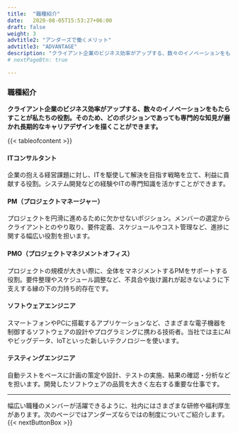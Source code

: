 ```yaml
---
title:  "職種紹介"
date:   2020-08-05T15:53:27+06:00
draft: false
weight: 3
advtitle2: "アンダーズで働くメリット"
advtitle3: "ADVANTAGE"
description: "クライアント企業のビジネス効率がアップする、数々のイノベーションをもたらすことが私たちの役割。そのため、どのポジションであっても専門的な知見が磨かれ長期的なキャリアデザインを描くことができます。"
# nextPageBtn: true

---
```


### 職種紹介

**クライアント企業のビジネス効率がアップする、数々のイノベーションをもたらすことが私たちの役割。そのため、どのポジションであっても専門的な知見が磨かれ長期的なキャリアデザインを描くことができます。**

{{< tableofcontent >}}
<!-- ![Image not available](../../ico_arw_page_anchor.webp "Title")  [**ITコンサルタント**](#ITコンサルタント)   

![Image not available](../../ico_arw_page_anchor.webp "Title")  [**PM（プロジェクトマネージャー）**](#PM（プロジェクトマネージャー）)       

![Image not available](../../ico_arw_page_anchor.webp "Title")  [**PMO（プロジェクトマネジメントオフィス）**](#PMO（プロジェクトマネジメントオフィス）)       

![Image not available](../../ico_arw_page_anchor.webp "Title")  [**ソフトウェアエンジニア**](#ソフトウェアエンジニア)   

![Image not available](../../ico_arw_page_anchor.webp "Title")  [**テスティングエンジニア**](#テスティングエンジニア)        -->

#### ITコンサルタント
企業の抱える経営課題に対し、ITを駆使して解決を目指す戦略を立て、利益に貢献する役割。システム開発などの経験やITの専門知識を活かすことができます。

#### PM（プロジェクトマネージャー）
プロジェクトを円滑に進めるために欠かせないポジション。メンバーの選定からクライアントとのやり取り、要件定義、スケジュールやコスト管理など、進捗に関する幅広い役割を担います。 

#### PMO（プロジェクトマネジメントオフィス）
プロジェクトの規模が大きい際に、全体をマネジメントするPMをサポートする役割。要件整理やスケジュール調整など、不具合や抜け漏れが起きないように下支えする縁の下の力持ち的存在です。

#### ソフトウェアエンジニア
スマートフォンやPCに搭載するアプリケーションなど、さまざまな電子機器を制御するソフトウェアの設計やプログラミングに携わる技術者。当社では主にAIやビッグデータ、IoTといった新しいテクノロジーを使います。

#### テスティングエンジニア
自動テストをベースに計画の策定や設計、テストの実施、結果の確認・分析などを担います。開発したソフトウェアの品質を大きく左右する重要な仕事です。
    
---

幅広い職種のメンバーが活躍できるように、社内にはさまざまな研修や福利厚生があります。次のページではアンダーズならではの制度についてご紹介します。 
{{< nextButtonBox >}}
